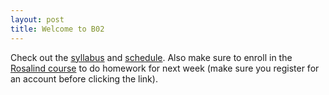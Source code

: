 ```yaml
---
layout: post
title: Welcome to B02
---
```


Check out the [syllabus]({{site.baseurl}}/syllabus) and [schedule]({{site.baseurl}}/schedule). Also make sure to enroll in the [Rosalind course](http://rosalind.info/classes/enroll/bfbdf38794/) to do homework for next week (make sure you register for an account before clicking the link).
